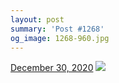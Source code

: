 ```yaml
---
layout: post
summary: 'Post #1268'
og_image: 1268-960.jpg
---
```


<p>
  <time>
    <a href="/1268">December 30, 2020</a>
  </time>
  <a href="/1268">
    <img src="{{ site.assets_url }}/1268-480.jpg" srcset="{{ site.assets_url }}/1268-240.jpg 240w, {{ site.assets_url }}/1268-480.jpg 480w, {{ site.assets_url }}/1268-720.jpg 720w, {{ site.assets_url }}/1268-960.jpg 960w" sizes="(min-width: 700px) 50vw, calc(100vw - 2rem)" />
  </a>
</p>
